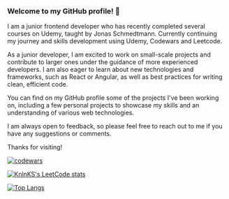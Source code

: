 ### Welcome to my GitHub profile! 👋

I am a junior frontend developer who has recently completed several courses on Udemy, taught by Jonas Schmedtmann. Currently continuing my journey and skills development using Udemy, Codewars and Leetcode.

As a junior developer, I am excited to work on small-scale projects and contribute to larger ones under the guidance of more experienced developers. I am also eager to learn about new technologies and frameworks, such as React or Angular, as well as best practices for writing clean, efficient code.

You can find on my GitHub profile some of the projects I've been working on, including a few personal projects to showcase my skills and an understanding of various web technologies.

I am always open to feedback, so please feel free to reach out to me if you have any suggestions or comments.

Thanks for visiting!

[![codewars](https://www.codewars.com/users/Stu88S/badges/large)](https://www.codewars.com/users/Stu88S)

[![KnlnKS's LeetCode stats](https://leetcode-stats-six.vercel.app/api?username=Stu88S)](https://github.com/Stu88S/github-readme)

[![Top Langs](https://github-readme-stats.vercel.app/api/top-langs/?username=Stu88S&layout=compact&theme=tokyonight)](https://github.com/Stu88S?tab=repositories)

<!--[![willianrod's wakatime stats](https://github-readme-stats.vercel.app/api/wakatime?username=@Stu88S&theme=dark&width=50&layout=compact)](https://wakatime.com/@Stu88S)
-->
